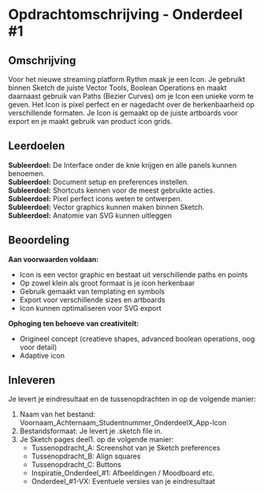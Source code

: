 # Opdrachtomschrijving - Onderdeel #1 

## Omschrijving
Voor het nieuwe streaming platform Rythm maak je een Icon. Je gebruikt binnen Sketch de juiste Vector Tools, Boolean Operations en maakt daarnaast gebruik van Paths (Bezier Curves) om je Icon een unieke vorm te geven.
Het Icon is pixel perfect en er nagedacht over de herkenbaarheid op verschillende formaten. Je Icon is gemaakt op de juiste artboards voor export en je maakt gebruik van product icon grids.

## Leerdoelen
**Subleerdoel:** De Interface onder de knie krijgen en alle panels kunnen benoemen.  
**Subleerdoel:** Document setup en preferences instellen.  
**Subleerdoel:** Shortcuts kennen voor de meest gebruikte acties.  
**Subleerdoel:** Pixel perfect icons weten te ontwerpen.  
**Subleerdoel:** Vector graphics kunnen maken binnen Sketch.  
**Subleerdoel:** Anatomie van SVG kunnen uitleggen  

## Beoordeling
**Aan voorwaarden voldaan:**  
* Icon is een vector graphic en bestaat uit verschillende paths en points
* Op zowel klein als groot formaat is je icon herkenbaar
* Gebruik gemaakt van templating en symbols
* Export voor verschillende sizes en artboards
* Icon kunnen optimaliseren voor SVG export

**Ophoging ten behoeve van creativiteit:**
* Origineel concept (creatieve shapes, advanced boolean operations, oog voor detail)
* Adaptive icon

## Inleveren
Je levert je eindresultaat en de tussenopdrachten in op de volgende manier:

1. Naam van het bestand:  Voornaam_Achternaam_Studentnummer_OnderdeelX_App-Icon  
1. Bestandsformaat: Je levert je .sketch file in.  
1. Je Sketch pages deel1. op de volgende manier:  
    * Tussenopdracht_A: Screenshot van je Sketch preferences
    * Tussenopdracht_B: Align squares
    * Tussenopdracht_C: Buttons
    * Inspiratie_Onderdeel_#1: Afbeeldingen / Moodboard etc.
    * Onderdeel_#1-VX: Eventuele versies van je eindresultaat
